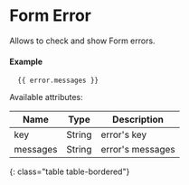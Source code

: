 # Form Error

Allows to check and show Form errors.

#### Example

~~~ liquid
  {{ error.messages }}
~~~

Available attributes:

Name     | Type   | Description
---------|--------|------------
key      | String | error's key
messages | String | error's messages
{: class="table table-bordered"}
